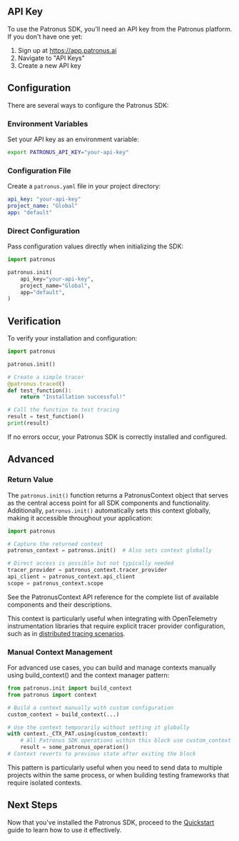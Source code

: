 ## API Key

To use the Patronus SDK, you'll need an API key from the Patronus platform. If you don't have one yet:

1. Sign up at <https://app.patronus.ai>
1. Navigate to "API Keys"
1. Create a new API key

## Configuration

There are several ways to configure the Patronus SDK:

### Environment Variables

Set your API key as an environment variable:

```bash
export PATRONUS_API_KEY="your-api-key"
```

### Configuration File

Create a `patronus.yaml` file in your project directory:

```yaml
api_key: "your-api-key"
project_name: "Global"
app: "default"
```

### Direct Configuration

Pass configuration values directly when initializing the SDK:

```python
import patronus

patronus.init(
    api_key="your-api-key",
    project_name="Global",
    app="default",
)
```

## Verification

To verify your installation and configuration:

```python
import patronus

patronus.init()

# Create a simple tracer
@patronus.traced()
def test_function():
    return "Installation successful!"

# Call the function to test tracing
result = test_function()
print(result)
```

If no errors occur, your Patronus SDK is correctly installed and configured.

## Advanced

### Return Value

The `patronus.init()` function returns a PatronusContext object that serves as the central access point for all SDK components and functionality. Additionally, `patronus.init()` automatically sets this context globally, making it accessible throughout your application:

```python
import patronus

# Capture the returned context
patronus_context = patronus.init()  # Also sets context globally

# Direct access is possible but not typically needed
tracer_provider = patronus_context.tracer_provider
api_client = patronus_context.api_client
scope = patronus_context.scope
```

See the PatronusContext API reference for the complete list of available components and their descriptions.

This context is particularly useful when integrating with OpenTelemetry instrumentation libraries that require explicit tracer provider configuration, such as in [distributed tracing scenarios](../../observability/tracing/#distributed-tracing).

### Manual Context Management

For advanced use cases, you can build and manage contexts manually using build_context() and the context manager pattern:

```python
from patronus.init import build_context
from patronus import context

# Build a context manually with custom configuration
custom_context = build_context(...)

# Use the context temporarily without setting it globally
with context._CTX_PAT.using(custom_context):
    # All Patronus SDK operations within this block use custom_context
    result = some_patronus_operation()
# Context reverts to previous state after exiting the block
```

This pattern is particularly useful when you need to send data to multiple projects within the same process, or when building testing frameworks that require isolated contexts.

## Next Steps

Now that you've installed the Patronus SDK, proceed to the [Quickstart](../quickstart/) guide to learn how to use it effectively.
